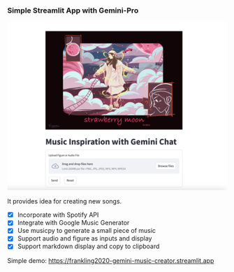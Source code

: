 ### Simple Streamlit App with Gemini-Pro

![title page](image.png)

It provides idea for creating new songs.

- [x] Incorporate with Spotify API
- [x] Integrate with Google Music Generator
- [x] Use musicpy to generate a small piece of music 
- [x] Support audio and figure as inputs and display
- [x] Support markdown display and copy to clipboard

Simple demo: https://frankling2020-gemini-music-creator.streamlit.app

